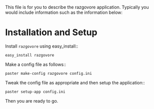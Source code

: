 This file is for you to describe the razgovore application. Typically
you would include information such as the information below:

Installation and Setup
======================

Install ``razgovore`` using easy_install::

    easy_install razgovore

Make a config file as follows::

    paster make-config razgovore config.ini

Tweak the config file as appropriate and then setup the application::

    paster setup-app config.ini

Then you are ready to go.
